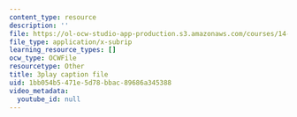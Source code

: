 ```yaml
---
content_type: resource
description: ''
file: https://ol-ocw-studio-app-production.s3.amazonaws.com/courses/14-01sc-principles-of-microeconomics-fall-2011/1bb054b5471e5d78bbac89686a345388_DZHguXpwuXU.vtt
file_type: application/x-subrip
learning_resource_types: []
ocw_type: OCWFile
resourcetype: Other
title: 3play caption file
uid: 1bb054b5-471e-5d78-bbac-89686a345388
video_metadata:
  youtube_id: null
---
```

